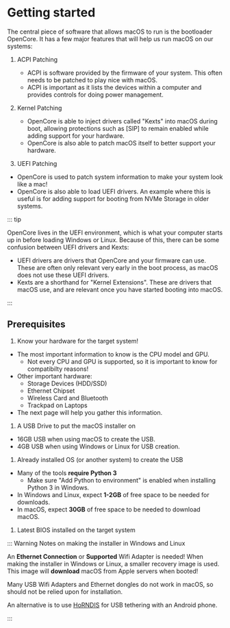 # Getting started

The central piece of software that allows macOS to run is the bootloader OpenCore.
It has a few major features that will help us run macOS on our systems:

1. ACPI Patching

   * ACPI is software provided by the firmware of your system. This often needs to be patched to play nice with macOS.
   * ACPI is important as it lists the devices within a computer and provides controls for doing power management.

2. Kernel Patching

   * OpenCore is able to inject drivers called "Kexts" into macOS during boot, allowing protections such as [SIP] to remain enabled while adding support for your hardware.
   * OpenCore is also able to patch macOS itself to better support your hardware.

3. UEFI Patching

* OpenCore is used to patch system information to make your system look like a mac!
* OpenCore is also able to load UEFI drivers. An example where this is useful is for adding support for booting from NVMe Storage in older systems.

::: tip

OpenCore lives in the UEFI environment, which is what your computer starts up in before loading Windows or Linux. Because of this, there can be some confusion between UEFI drivers and Kexts:

* UEFI drivers are drivers that OpenCore and your firmware can use. These are often only relevant very early in the boot process, as macOS does not use these UEFI drivers.
* Kexts are a shorthand for "Kernel Extensions". These are drivers that macOS use, and are relevant once you have started booting into macOS.

:::

## Prerequisites

1. Know your hardware for the target system!

* The most important information to know is the CPU model and GPU.
  * Not every CPU and GPU is supported, so it is important to know for compatibilty reasons!
* Other important hardware:
  * Storage Devices (HDD/SSD)
  * Ethernet Chipset
  * Wireless Card and Bluetooth
  * Trackpad on Laptops
* The next page will help you gather this information.

1. A USB Drive to put the macOS installer on

* 16GB USB when using macOS to create the USB.
* 4GB USB when using Windows or Linux for USB creation.

1. Already installed OS (or another system) to create the USB

* Many of the tools **require Python 3**
  * Make sure "Add Python to environment" is enabled when installing Python 3 in Windows.
* In Windows and Linux, expect **1-2GB** of free space to be needed for downloads.
* In macOS, expect **30GB** of free space to be needed to download macOS.

1. Latest BIOS installed on the target system

::: Warning Notes on making the installer in Windows and Linux

An **Ethernet Connection** or **Supported** Wifi Adapter is needed!
When making the installer in Windows or Linux, a smaller recovery image is used.
This image will **download** macOS from Apple servers when booted!

Many USB Wifi Adapters and Ethernet dongles do not work in macOS, so should not be relied upon for installation.

An alternative is to use [HoRNDIS](https://joshuawise.com/horndis#available_versions) for USB tethering with an Android phone.

:::
